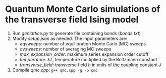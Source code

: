 # Quantum Monte Carlo simulations of the transverse field Ising model

1. Run *genlattice.py* to generate file containing bonds (*bonds.txt*)
2. Modify *setup.json* as needed. The input parameters are:
	* *eqsweeps*: number of equilibration Monte Carlo (MC) sweeps
	* *avsweeps*: number of averaging MC sweeps
	* *max_expansion_order*: maximum series expansion order cutoff
	* *temperature*: *kT*, temperature multiplied by the Boltzmann constant
	* *transverse_field*: transverse field *h* in units of the coupling constant *J*
3. Compile *qmc.cpp*:
	```g++ qmc.cpp -g -o qmc```
